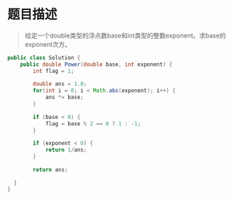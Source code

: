 # 题目描述
> 给定一个double类型的浮点数base和int类型的整数exponent。求base的exponent次方。

```java
public class Solution {
    public double Power(double base, int exponent) {
        int flag = 1;
        
        double ans = 1.0;
        for(int i = 0; i < Math.abs(exponent); i++) {
            ans *= base;
        }
        
        if (base < 0) {
            flag = base % 2 == 0 ? 1 : -1;
        }
        
        if (exponent < 0) {
            return 1/ans;
        }
        
        return ans;
        
  }
}
```
